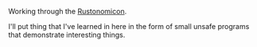Working through the [Rustonomicon](https://doc.rust-lang.org/nomicon/index.html).

I'll put thing that I've learned in here in the form of small unsafe programs that demonstrate interesting things.
